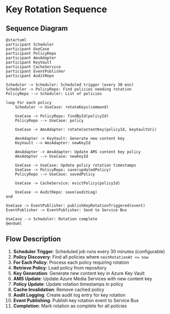# Key Rotation Sequence

## Sequence Diagram

```plantuml
@startuml
participant Scheduler
participant UseCase
participant PolicyRepo
participant AmsAdapter
participant KeyVault
participant CacheService
participant EventPublisher
participant AuditRepo

Scheduler -> Scheduler: Scheduled trigger (every 30 min)
Scheduler -> PolicyRepo: Find policies needing rotation
PolicyRepo --> Scheduler: List of policies

loop For each policy
    Scheduler -> UseCase: rotateKeys(command)
    
    UseCase -> PolicyRepo: findById(policyId)
    PolicyRepo --> UseCase: policy
    
    UseCase -> AmsAdapter: rotateContentKey(policyId, keyVaultUri)
    
    AmsAdapter -> KeyVault: Generate new content key
    KeyVault --> AmsAdapter: newKeyId
    
    AmsAdapter -> AmsAdapter: Update AMS content key policy
    AmsAdapter --> UseCase: newKeyId
    
    UseCase -> UseCase: Update policy rotation timestamps
    UseCase -> PolicyRepo: save(updatedPolicy)
    PolicyRepo --> UseCase: savedPolicy
    
    UseCase -> CacheService: evictPolicy(policyId)
    
    UseCase -> AuditRepo: save(auditLog)
end

UseCase -> EventPublisher: publishKeyRotationTriggered(event)
EventPublisher -> EventPublisher: Send to Service Bus

UseCase --> Scheduler: Rotation complete
@enduml
```

## Flow Description

1. **Scheduler Trigger**: Scheduled job runs every 30 minutes (configurable)
2. **Policy Discovery**: Find all policies where `nextRotationAt <= now`
3. **For Each Policy**: Process each policy requiring rotation
4. **Retrieve Policy**: Load policy from repository
5. **Key Generation**: Generate new content key in Azure Key Vault
6. **AMS Update**: Update Azure Media Services with new content key
7. **Policy Update**: Update rotation timestamps in policy
8. **Cache Invalidation**: Remove cached policy
9. **Audit Logging**: Create audit log entry for key rotation
10. **Event Publishing**: Publish key rotation event to Service Bus
11. **Completion**: Mark rotation as complete for all policies

